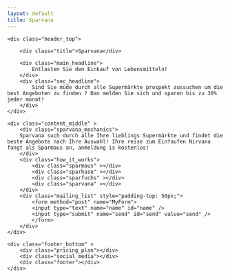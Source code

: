 ```yaml
---
layout: default
title: Sparvana
---
```

<!--<img src="/assets/images/large_1.png" alt="" style="border:1px solid red; max-width:100%;height:auto;"> 
https://www.w3schools.com/code/tryit.asp?filename=GEVNXTYDI0Q9 

<img src="/assets/images/sparvana_logo_36.png" alt="">



-->
<style>
@font-face {
    font-family: 'restoraextralight-1';
    src: url('/assets/fonts/restoraextralight-1-webfont.woff2') format('woff2'),
         url('/assets/fonts/restoraextralight-1-webfont.woff') format('woff');
    font-weight: normal;
    font-style: normal;
</style>

<div class="grid-container">

	<div class="header_top">
		
		<div class="title">Sparvana</div>		
		
		<div class="main_headline">
			Entlasten Sie den Einkauf von Lebensmitteln! 
		</div>
		<div class="sec_headline">
			Sind Sie müde durch alle Supermärkte prospekt aussuchen um die best Angeboten zu finden ? Dan melden Sie sich und sparen bis zu 30% jeder monat! 
		</div>	
	</div>

	<div class="content_middle" >
		<div class="sparvana_mechanics">
		Sparvana such durch alle Ihre lieblings Supermärkte und findet die beste Angebote nach Ihre Auswahl! Ihre reise zum Einfaufen Nirvana fangt als Sparmaus an, anmeldung is kostenlos! 
		</div>
		<div class="how_it_works">
			<div class="sparmaus" ></div> 
			<div class="sparhase" ></div>
			<div class="sparfuchs" ></div>
			<div class="sparvana" ></div>
		</div>
		<div class="mailing_list" style="padding-top: 50px;">
			<form method="post" name="MyForm">
			<input type="text" name="name" id="name" />
			<input type="submit" name="send" id="send" value="send" />
			</form>
		</div>	
	</div>

	<div class="footer_bottom" >
		<div class="pricing_plan"></div>
		<div class="social_media"></div>
		<div class="footer"></div>
	</div>
</div>

<!-- The core Firebase JS SDK is always required and must be listed first -->
<script src="https://www.gstatic.com/firebasejs/7.14.2/firebase-app.js"></script>

<!-- TODO: Add SDKs for Firebase products that you want to use
     https://firebase.google.com/docs/web/setup#available-libraries -->
<script src="https://www.gstatic.com/firebasejs/7.14.2/firebase-analytics.js"></script>
<script src="https://www.gstatic.com/firebasejs/7.14.2/firebase-firestore.js"></script>

<script>
  // Your web app's Firebase configuration
  var firebaseConfig = {
    apiKey: "AIzaSyDLKgD71AO7O9s7xGLQLYjJYlqJWiRf4yU",
    authDomain: "sparvana-firebase.firebaseapp.com",
    databaseURL: "https://sparvana-firebase.firebaseio.com",
    projectId: "sparvana-firebase",
    storageBucket: "sparvana-firebase.appspot.com",
    messagingSenderId: "1049047251963",
    appId: "1:1049047251963:web:982fcbb0c34bb3b6dde95e",
    measurementId: "G-FQDXJT12JN"
  };
  // Initialize Firebase
  firebase.initializeApp(firebaseConfig);
  firebase.analytics();
</script>
  

